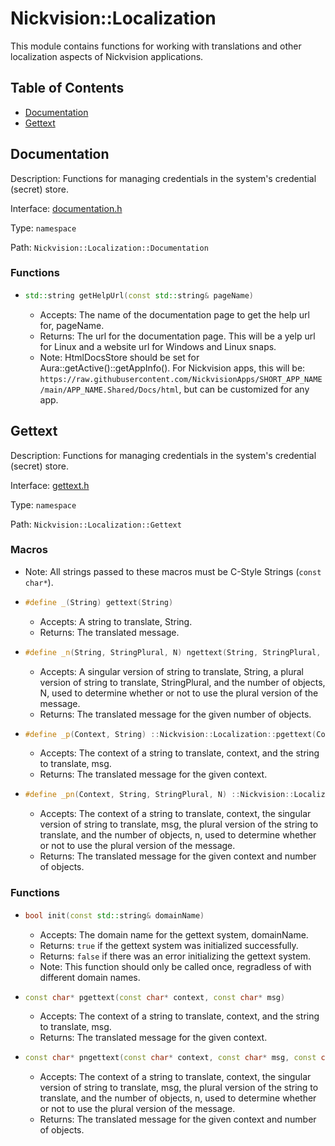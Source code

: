 # Nickvision::Localization

This module contains functions for working with translations and other localization aspects of Nickvision applications.

## Table of Contents
- [Documentation](#documentation)
- [Gettext](#gettext)

## Documentation
Description: Functions for managing credentials in the system's credential (secret) store.

Interface: [documentation.h](/include/localization/documentation.h)

Type: `namespace`

Path: `Nickvision::Localization::Documentation`

### Functions
- ```cpp
  std::string getHelpUrl(const std::string& pageName)
  ``` 
    - Accepts: The name of the documentation page to get the help url for, pageName.
    - Returns: The url for the documentation page. This will be a yelp url for Linux and a website url for Windows and Linux snaps.
    - Note: HtmlDocsStore should be set for Aura::getActive()::getAppInfo(). For Nickvision apps, this will be: `https://raw.githubusercontent.com/NickvisionApps/SHORT_APP_NAME/main/APP_NAME.Shared/Docs/html`, but can be customized for any app.

## Gettext
Description: Functions for managing credentials in the system's credential (secret) store.

Interface: [gettext.h](/include/localization/gettext.h)

Type: `namespace`

Path: `Nickvision::Localization::Gettext`

### Macros
- Note: All strings passed to these macros must be C-Style Strings (`const char*`).
- ```cpp
  #define _(String) gettext(String)
  ``` 
    - Accepts: A string to translate, String.
    - Returns: The translated message.
- ```cpp
  #define _n(String, StringPlural, N) ngettext(String, StringPlural, N)
  ``` 
    - Accepts: A singular version of string to translate, String, a plural version of string to translate, StringPlural, and the number of objects, N, used to determine whether or not to use the plural version of the message.
    - Returns: The translated message for the given number of objects.
- ```cpp
  #define _p(Context, String) ::Nickvision::Localization::pgettext(Context GETTEXT_CONTEXT_SEPARATOR String, String)
  ``` 
   - Accepts: The context of a string to translate, context, and the string to translate, msg.
   - Returns: The translated message for the given context.
- ```cpp
  #define _pn(Context, String, StringPlural, N) ::Nickvision::Localization::pngettext(Context GETTEXT_CONTEXT_SEPARATOR String, String, StringPlural, N)
  ```
   - Accepts: The context of a string to translate, context, the singular version of string to translate, msg, the plural version of the string to translate, and the number of objects, n, used to determine whether or not to use the plural version of the message.
   - Returns: The translated message for the given context and number of objects.

### Functions
- ```cpp
  bool init(const std::string& domainName)
  ``` 
    - Accepts: The domain name for the gettext system, domainName.
    - Returns: `true` if the gettext system was initialized successfully.
    - Returns: `false` if there was an error initializing the gettext system.
    - Note: This function should only be called once, regradless of with different domain names.
- ```cpp
  const char* pgettext(const char* context, const char* msg)
  ```
   - Accepts: The context of a string to translate, context, and the string to translate, msg.
   - Returns: The translated message for the given context.
- ```cpp
  const char* pngettext(const char* context, const char* msg, const char* msgPlural, unsigned long n)
  ```
   - Accepts: The context of a string to translate, context, the singular version of string to translate, msg, the plural version of the string to translate, and the number of objects, n, used to determine whether or not to use the plural version of the message.
   - Returns: The translated message for the given context and number of objects.